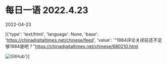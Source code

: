 # 每日一语 2022.4.23

2022-04-23

[{'type': 'text/html', 'language': None, 'base': 'https://chinadigitaltimes.net/chinese/feed', 'value': '“1984评论关闭前还不足够1984是吧？”https://chinadigitaltimes.net/chinese/680210.html

![GitHub](https://chinadigitaltimes.net/chinese/files/2022/04/20220423_dailyquote.png)'}]